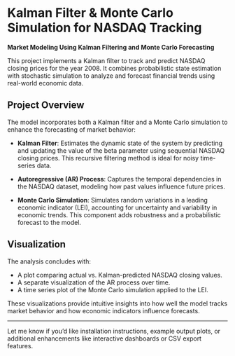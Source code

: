 # Kalman Filter & Monte Carlo Simulation for NASDAQ Tracking

 **Market Modeling Using Kalman Filtering and Monte Carlo Forecasting**

This project implements a Kalman filter to track and predict NASDAQ closing prices for the year 2008. It combines probabilistic state estimation with stochastic simulation to analyze and forecast financial trends using real-world economic data.

## Project Overview

The model incorporates both a Kalman filter and a Monte Carlo simulation to enhance the forecasting of market behavior:

- **Kalman Filter**: Estimates the dynamic state of the system by predicting and updating the value of the beta parameter using sequential NASDAQ closing prices. This recursive filtering method is ideal for noisy time-series data.
  
- **Autoregressive (AR) Process**: Captures the temporal dependencies in the NASDAQ dataset, modeling how past values influence future prices.

- **Monte Carlo Simulation**: Simulates random variations in a leading economic indicator (LEI), accounting for uncertainty and variability in economic trends. This component adds robustness and a probabilistic forecast to the model.

## Visualization

The analysis concludes with:
- A plot comparing actual vs. Kalman-predicted NASDAQ closing values.
- A separate visualization of the AR process over time.
- A time series plot of the Monte Carlo simulation applied to the LEI.

These visualizations provide intuitive insights into how well the model tracks market behavior and how economic indicators influence forecasts.

---

Let me know if you’d like installation instructions, example output plots, or additional enhancements like interactive dashboards or CSV export features.
